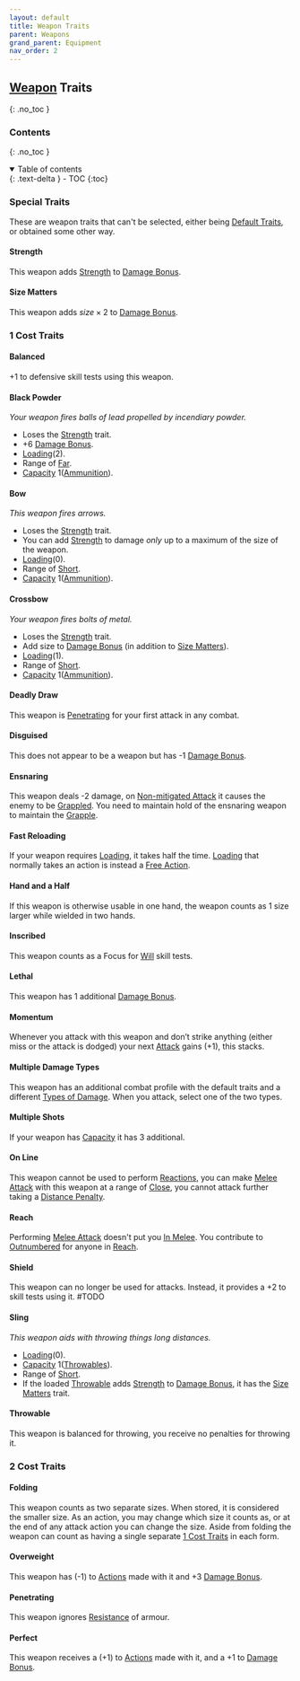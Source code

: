 ```yaml
---
layout: default
title: Weapon Traits
parent: Weapons
grand_parent: Equipment
nav_order: 2
---
```

## [Weapon](Weapons) Traits
{: .no_toc }

### Contents
{: .no_toc }
<details open markdown="block">
  <summary>
    Table of contents
  </summary>
  {: .text-delta }
- TOC
{:toc}
</details>

### Special Traits
These are weapon traits that can't be selected, either being [Default Traits](Designing-Weapons#Default%20Traits), or obtained some other way.
#### Strength
This weapon adds [Strength](Strength) to [Damage Bonus](Weapons#Damage%20Bonus).

#### Size Matters
This weapon adds $size \times 2$ to [Damage Bonus](Weapons#Damage%20Bonus).



### 1 Cost Traits

#### Balanced
+1 to defensive skill tests using this weapon.

#### Black Powder
*Your weapon fires balls of lead propelled by incendiary powder.*
* Loses the [Strength](#Strength) trait.
* +6 [Damage Bonus](Weapons#Damage%20Bonus). 
* [Loading](Terminology#Loading)(2).
* Range of [Far](Movement#Far).
* [Capacity](Terminology#Capacity) 1([Ammunition](Example-Gear#Ammunition)).

#### Bow
*This weapon fires arrows.* 
* Loses the [Strength](#Strength) trait.
* You can add [Strength](Strength) to damage *only* up to a maximum of the size of the weapon. 
* [Loading](Terminology#Loading)(0).
* Range of [Short](Movement#Short).
* [Capacity](Terminology#Capacity) 1([Ammunition](Example-Gear#Ammunition)).

#### Crossbow
*Your weapon fires bolts of metal.*
* Loses the [Strength](#Strength) trait.
* Add size to [Damage Bonus](Weapons#Damage%20Bonus) (in addition to [Size Matters](#Size%20Matters)).
* [Loading](Terminology#Loading)(1).
* Range of [Short](Movement#Short).
* [Capacity](Terminology#Capacity) 1([Ammunition](Example-Gear#Ammunition)).

#### Deadly Draw
This weapon is [Penetrating](#Penetrating) for your first attack in any combat.

#### Disguised
This does not appear to be a weapon but has -1 [Damage Bonus](Weapons#Damage%20Bonus).

#### Ensnaring
This weapon deals -2 damage, on [Non-mitigated Attack](Terminology#Non-mitigated%20Attack) it causes the enemy to be [Grappled](Special-Combat-Actions#grapple). You need to maintain hold of the ensnaring weapon to maintain the [Grapple](Special-Combat-Actions#grapple).

#### Fast Reloading
If your weapon requires [Loading](Terminology#Loading), it takes half the time. [Loading](Terminology#Loading) that normally takes an action is instead a [Free Action](Terminology#Free%20Action).

#### Hand and a Half
If this weapon is otherwise usable in one hand, the weapon counts as 1 size larger while wielded in two hands.

#### Inscribed
This weapon counts as a Focus for [Will](Spirit#Will) skill tests.    

#### Lethal
This weapon has 1 additional [Damage Bonus](Weapons#Damage%20Bonus).

#### Momentum
Whenever you attack with this weapon and don’t strike anything (either miss or the attack is dodged) your next [Attack](Terminology#Attack) gains (+1), this stacks. 

#### Multiple Damage Types
This weapon has an additional combat profile with the default traits and a different [Types of Damage](Injury#Types%20of%20Damage). When you attack, select one of the two types.       

#### Multiple Shots
If your weapon has [Capacity](Terminology#Capacity) it has 3 additional.   

#### On Line
This weapon cannot be used to perform [Reactions](Terminology#Reaction), you can make [Melee Attack](Terminology#Melee%20Attack) with this weapon at a range of [Close](Movement#Close), you cannot attack further taking a [Distance Penalty](Attack-Bonuses#Distance%20Penalty).

#### Reach
Performing [Melee Attack](Terminology#Melee%20Attack) doesn't put you [In Melee](Terminology#In%20Melee). You contribute to [Outnumbered](Attack-Bonuses#Outnumbered) for anyone in [Reach](Movement#Reach).

#### Shield
This weapon can no longer be used for attacks. Instead, it provides a +2 to skill tests using it. #TODO

#### Sling
*This weapon aids with throwing things long distances.*
* [Loading](Terminology#Loading)(0).
* [Capacity](Terminology#Capacity) 1([Throwables](Comestibles#Throwables)).
* Range of [Short](Movement#Short).
* If the loaded [Throwable](Comestibles#Throwables) adds [Strength](Strength) to [Damage Bonus](Weapons#Damage%20Bonus), it has the [Size Matters](#Size%20Matters) trait.

#### Throwable
This weapon is balanced for throwing, you receive no penalties for throwing it.  


### 2 Cost Traits

#### Folding
This weapon counts as two separate sizes. When stored, it is considered the smaller size. As an action, you may change which size it counts as, or at the end of any attack action you can change the size. Aside from folding the weapon can count as having a single separate [1 Cost Traits](#1%20Cost%20Traits) in each form.

#### Overweight
This weapon has (-1) to [Actions](Terminology#Action) made with it and +3 [Damage Bonus](Weapons#Damage%20Bonus). 

#### Penetrating
This weapon ignores [Resistance](Armour#Weakness%20and%20Resistance) of armour.

#### Perfect
This weapon receives a (+1) to [Actions](Terminology#Action) made with it, and a +1 to [Damage Bonus](Weapons#Damage%20Bonus).